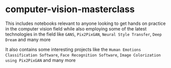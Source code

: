 # computer-vision-masterclass

This includes notebooks relevant to anyone looking to get hands on practice in the computer vision field while also employing some of the latest technologies in the field like `GANS`, `Pix2PixGAN`, `Neural Style Transfer`, `Deep Dream` and many more

It also contains some interesting projects like the `Human Emotions Classification Software`, `Face Recognition Software`, `Image Colorization using Pix2PixGAN` and many more
